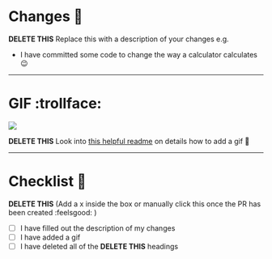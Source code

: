 # Changes :rocket:

**DELETE THIS**
Replace this with a description of your changes e.g.

- I have committed some code to change the way a calculator calculates :wink:

---

# GIF :trollface:

![](gifgoeshere)

**DELETE THIS**
Look into [this helpful readme](./HOW_TO_ADD_A_GIF.md) on details how to add a gif :angel:

---

# Checklist :100:

**DELETE THIS**
(Add a x inside the box or manually click this once the PR has been created :feelsgood: )

- [ ] I have filled out the description of my changes
- [ ] I have added a gif
- [ ] I have deleted all of the **DELETE THIS** headings
